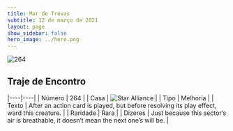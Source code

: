 ```yaml
---
title: Mar de Trevas
subtitle: 12 de março de 2021
layout: page
show_sidebar: false
hero_image: ../hero.png
---
```


![264](https://cdn.keyforgegame.com/media/card_front/pt/496_264_J86RVX95VGV2_pt.png)

## Traje de Encontro

|----|----|
| Número | 264 |
| Casa | ![Star Alliance](https://archonarcana.com/images/thumb/7/7d/Star_Alliance.png/22px-Star_Alliance.png "Aliança Estelar") |
| Tipo | Melhoria |
| Texto | After an action card is played, but before resolving its play effect, ward this creature. |
| Raridade | Rara |
| Dizeres | Just because this sector’s air is breathable, it doesn’t mean the next one’s will be. |
